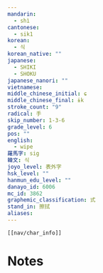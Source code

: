 ```yaml
---
mandarin:
  - shì
cantonese:
  - sik1
korean:
  - 식
korean_native: ""
japanese:
  - SHIKI
  - SHOKU
japanese_nanori: ""
vietnamese:
middle_chinese_initial: ɕ
middle_chinese_final: ɨk
stroke_count: "9"
radical: 手
skip_number: 1-3-6
grade_level: 6
pos: ""
english:
  - wipe
羅馬字: sig
韓文: 식
joyo_level: 表外字
hsk_level: ""
hanmun_edu_level: ""
danayo_id: 6006
mc_id: 3862
graphemic_classification: 式
stand_in: 擦拭
aliases:
---
```

```meta-bind-embed
[[nav/char_info]]
```

# Notes
